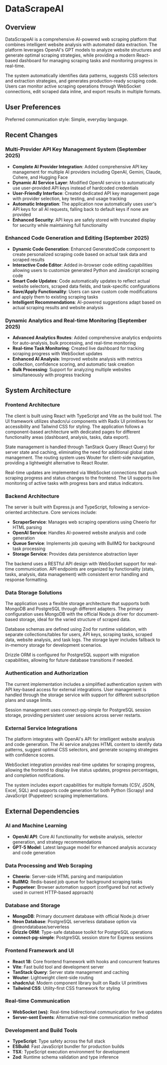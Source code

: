 # DataScrapeAI

## Overview

DataScrapeAI is a comprehensive AI-powered web scraping platform that combines intelligent website analysis with automated data extraction. The platform leverages OpenAI's GPT models to analyze website structures and generate optimal scraping strategies, while providing a modern React-based dashboard for managing scraping tasks and monitoring progress in real-time.

The system automatically identifies data patterns, suggests CSS selectors and extraction strategies, and generates production-ready scraping code. Users can monitor active scraping operations through WebSocket connections, edit scraped data inline, and export results in multiple formats.

## User Preferences

Preferred communication style: Simple, everyday language.

## Recent Changes

### Multi-Provider API Key Management System (September 2025)
- **Complete AI Provider Integration**: Added comprehensive API key management for multiple AI providers including OpenAI, Gemini, Claude, Cohere, and Hugging Face
- **Dynamic AI Service Layer**: Modified OpenAI service to automatically use user-provided API keys instead of hardcoded credentials
- **User-Friendly Interface**: Created dedicated API key management page with provider selection, key testing, and usage tracking
- **Automatic Integration**: The application now automatically uses user's API keys for all AI requests, falling back to default keys if none are provided
- **Enhanced Security**: API keys are safely stored with truncated display for security while maintaining full functionality

### Enhanced Code Generation and Editing (September 2025)
- **Dynamic Code Generation**: Enhanced GeneratedCode component to create personalized scraping code based on actual task data and scraped results
- **Interactive Code Editor**: Added in-browser code editing capabilities allowing users to customize generated Python and JavaScript scraping code
- **Smart Code Updates**: Code automatically updates to reflect actual website selectors, scraped data fields, and task-specific configurations
- **Save/Apply Functionality**: Users can save custom code modifications and apply them to existing scraping tasks
- **Intelligent Recommendations**: AI-powered suggestions adapt based on actual scraping results and website analysis

### Dynamic Analytics and Real-time Monitoring (September 2025)
- **Advanced Analytics Routes**: Added comprehensive analytics endpoints for auto-analysis, bulk processing, and real-time monitoring
- **Real-time Task Monitoring**: Created live dashboard for tracking scraping progress with WebSocket updates
- **Enhanced AI Analysis**: Improved website analysis with metrics collection, confidence scoring, and automatic task creation
- **Bulk Processing**: Support for analyzing multiple websites simultaneously with progress tracking

## System Architecture

### Frontend Architecture
The client is built using React with TypeScript and Vite as the build tool. The UI framework utilizes shadcn/ui components with Radix UI primitives for accessibility and Tailwind CSS for styling. The application follows a component-based architecture with dedicated pages for different functionality areas (dashboard, analysis, tasks, data export).

State management is handled through TanStack Query (React Query) for server state and caching, eliminating the need for additional global state management. The routing system uses Wouter for client-side navigation, providing a lightweight alternative to React Router.

Real-time updates are implemented via WebSocket connections that push scraping progress and status changes to the frontend. The UI supports live monitoring of active tasks with progress bars and status indicators.

### Backend Architecture
The server is built with Express.js and TypeScript, following a service-oriented architecture. Core services include:
- **ScraperService**: Manages web scraping operations using Cheerio for HTML parsing
- **OpenAI Service**: Handles AI-powered website analysis and code generation
- **Queue Service**: Implements job queuing with BullMQ for background task processing
- **Storage Service**: Provides data persistence abstraction layer

The backend uses a RESTful API design with WebSocket support for real-time communication. API endpoints are organized by functionality (stats, tasks, analysis, data management) with consistent error handling and response formatting.

### Data Storage Solutions
The application uses a flexible storage architecture that supports both MongoDB and PostgreSQL through different adapters. The primary configuration uses MongoDB with the official Node.js driver for document-based storage, ideal for the varied structure of scraped data.

Database schemas are defined using Zod for runtime validation, with separate collections/tables for users, API keys, scraping tasks, scraped data, website analysis, and task logs. The storage layer includes fallback to in-memory storage for development scenarios.

Drizzle ORM is configured for PostgreSQL support with migration capabilities, allowing for future database transitions if needed.

### Authentication and Authorization
The current implementation includes a simplified authentication system with API key-based access for external integrations. User management is handled through the storage service with support for different subscription plans and usage limits.

Session management uses connect-pg-simple for PostgreSQL session storage, providing persistent user sessions across server restarts.

### External Service Integrations
The platform integrates with OpenAI's API for intelligent website analysis and code generation. The AI service analyzes HTML content to identify data patterns, suggest optimal CSS selectors, and generate scraping strategies with confidence scores.

WebSocket integration provides real-time updates for scraping progress, allowing the frontend to display live status updates, progress percentages, and completion notifications.

The system includes export capabilities for multiple formats (CSV, JSON, Excel, SQL) and supports code generation for both Python (Scrapy) and JavaScript (Puppeteer) scraping implementations.

## External Dependencies

### AI and Machine Learning
- **OpenAI API**: Core AI functionality for website analysis, selector generation, and strategy recommendations
- **GPT-5 Model**: Latest language model for enhanced analysis accuracy and code generation

### Data Processing and Web Scraping
- **Cheerio**: Server-side HTML parsing and manipulation
- **BullMQ**: Redis-based job queue for background scraping tasks
- **Puppeteer**: Browser automation support (configured but not actively used in current HTTP-based approach)

### Database and Storage
- **MongoDB**: Primary document database with official Node.js driver
- **Neon Database**: PostgreSQL serverless database option via @neondatabase/serverless
- **Drizzle ORM**: Type-safe database toolkit for PostgreSQL operations
- **connect-pg-simple**: PostgreSQL session store for Express sessions

### Frontend Framework and UI
- **React 18**: Core frontend framework with hooks and concurrent features
- **Vite**: Fast build tool and development server
- **TanStack Query**: Server state management and caching
- **Wouter**: Lightweight client-side routing
- **shadcn/ui**: Modern component library built on Radix UI primitives
- **Tailwind CSS**: Utility-first CSS framework for styling

### Real-time Communication
- **WebSocket (ws)**: Real-time bidirectional communication for live updates
- **Server-sent Events**: Alternative real-time communication method

### Development and Build Tools
- **TypeScript**: Type safety across the full stack
- **ESBuild**: Fast JavaScript bundler for production builds
- **TSX**: TypeScript execution environment for development
- **Zod**: Runtime schema validation and type inference
